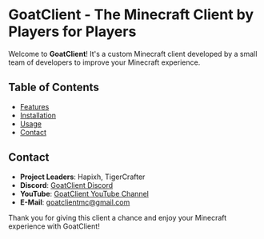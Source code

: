 # GoatClient - The Minecraft Client by Players for Players

Welcome to **GoatClient**! It's a custom Minecraft client developed by a small team of developers to improve your Minecraft experience.

## Table of Contents

- [Features](#features)
- [Installation](#installation)
- [Usage](#usage)
- [Contact](#contact)


## Contact

- **Project Leaders**: Hapixh, TigerCrafter
- **Discord**: [GoatClient Discord](https://discord.gg/9cvjuU7SQZ)
- **YouTube**: [GoatClient YouTube Channel](https://www.youtube.com/channel/UCSD9EwxG8ik7uEODR9ijJCg)
- **E-Mail**: [goatclientmc@gmail.com](mailto:goatclientmc@gmail.com)

Thank you for giving this client a chance and enjoy your Minecraft experience with GoatClient!

